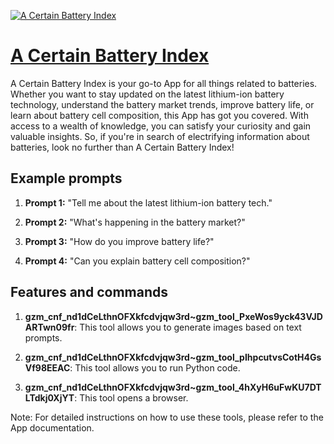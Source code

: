 [![A Certain Battery Index](https://files.oaiusercontent.com/file-pnXyR20JXg2CoDOkvmBo0UEh?se=2123-10-17T14%3A14%3A17Z&sp=r&sv=2021-08-06&sr=b&rscc=max-age%3D31536000%2C%20immutable&rscd=attachment%3B%20filename%3Dd287109e-11a5-468f-8cc9-325218c33707.png&sig=/I43hScW%2BnORsdKzvWx7r5Mc2k2W2%2BK4PJpUPEze5kM%3D)](https://chat.openai.com/g/g-XVNDTrZyU-a-certain-battery-index)

# [A Certain Battery Index](https://chat.openai.com/g/g-XVNDTrZyU-a-certain-battery-index)

A Certain Battery Index is your go-to App for all things related to batteries. Whether you want to stay updated on the latest lithium-ion battery technology, understand the battery market trends, improve battery life, or learn about battery cell composition, this App has got you covered. With access to a wealth of knowledge, you can satisfy your curiosity and gain valuable insights. So, if you're in search of electrifying information about batteries, look no further than A Certain Battery Index!

## Example prompts

1. **Prompt 1:** "Tell me about the latest lithium-ion battery tech."

2. **Prompt 2:** "What's happening in the battery market?"

3. **Prompt 3:** "How do you improve battery life?"

4. **Prompt 4:** "Can you explain battery cell composition?"

## Features and commands

1. **gzm_cnf_nd1dCeLthnOFXkfcdvjqw3rd~gzm_tool_PxeWos9yck43VJDARTwn09fr**: This tool allows you to generate images based on text prompts.

2. **gzm_cnf_nd1dCeLthnOFXkfcdvjqw3rd~gzm_tool_pIhpcutvsCotH4GsVf98EEAC**: This tool allows you to run Python code.

3. **gzm_cnf_nd1dCeLthnOFXkfcdvjqw3rd~gzm_tool_4hXyH6uFwKU7DTLTdkj0XjYT**: This tool opens a browser.

Note: For detailed instructions on how to use these tools, please refer to the App documentation.